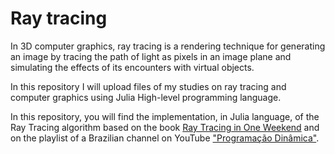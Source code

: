 # Ray tracing
In 3D computer graphics, ray tracing is a rendering technique for generating an image by tracing the path of light as pixels in an image plane and simulating the effects of its encounters with virtual objects.

In this repository I will upload files of my studies on ray tracing and computer graphics using Julia High-level programming language.

In this repository, you will find the implementation, in Julia language, of the Ray Tracing algorithm based on the book [Ray Tracing in One Weekend](https://raytracing.github.io/) and on the playlist of a Brazilian channel on YouTube ["Programação Dinâmica"](https://www.youtube.com/playlist?list=PL5TJqBvpXQv5zNlgvgH2HGuhZHpnkT3oo).
